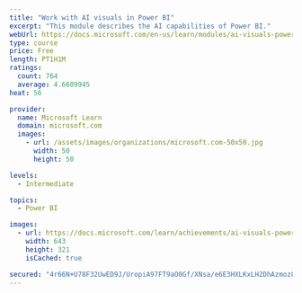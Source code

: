 ```yaml
---
title: "Work with AI visuals in Power BI"
excerpt: "This module describes the AI capabilities of Power BI."
webUrl: https://docs.microsoft.com/en-us/learn/modules/ai-visuals-power-bi/
type: course
price: Free
length: PT1H1M
ratings:
  count: 764
  average: 4.6609945
heat: 56

provider:
  name: Microsoft Learn
  domain: microsoft.com
  images:
    - url: /assets/images/organizations/microsoft.com-50x50.jpg
      width: 50
      height: 50

levels:
  - Intermediate

topics:
  - Power BI

images:
  - url: https://docs.microsoft.com/learn/achievements/ai-visuals-power-bi-social.png
    width: 643
    height: 321
    isCached: true

secured: "4r66N+U78F32UwED9J/UropiA97FT9aO0Gf/XNsa/e6E3HXLKxLH2DhAzmoz8tKdd0Yde0kJA64Tqe5WFmlxKjO9/EM1js8XdAjUL8X4+w0krkgTtQzD0l3W1RfvjCR8WmrqMIJr8NDwpxkcs+Iky4eemyt6OVDBgFkwLOxuDYPsp5NQ6CjwrQcD7C/Ai4TA+gFkDQA2W5EG9ghSYkGJNFy8LehRGELa5GZXYwA7TONiPAZLg+NtTCCcE3G5EIFAqjRf0KbaM6J0zVcSu2ecdHfPMSRSJ8v1490cYkPmx8FKTjAOPIj+KpcR2TzgnxMGJNzSeDOtCNMYvhLDst/fidEYTPRyWcEJU+EENcUGe19PISl7dv7161G87nSv9zgjbfMawHbMqUsYisyC4me2msjm+ifOvoRfq8qCGeGzi2U=;YyeI/0zSh3dfsI48XoWeKg=="
---
```


